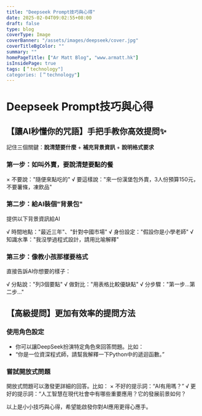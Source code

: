 ```yaml
---
title: "Deepseek Prompt技巧與心得"
date: 2025-02-04T09:02:55+08:00
draft: false
type: blog
coverType: Image
coverBanner: "/assets/images/deepseek/cover.jpg"
coverTitleBgColor: ""
summary: ""
homePageTitle: ["Ar Matt Blog", "www.armatt.hk"]
isInsidePage: true
tags: [＂technology"]
categories: [＂technology"]
---
```


# Deepseek Prompt技巧與心得

## 【讓AI秒懂你的咒語】手把手教你高效提問✨

記住三個關鍵：**說清楚要什麼** + **補充背景資訊** + **說明格式要求**

### 第一步：如叫外賣，要說清楚要點的餐

× 不要說："隨便來點吃的"
√ 要這樣說："來一份漢堡包外賣，3人份預算150元，不要薯條，凍飲品"

### 第二步：給AI裝個"背景包"

提供以下背景資訊給AI

√  時間地點："最近三年"、"針對中國市場"
√  身份設定："假設你是小學老師"
√  知識水準："我沒學過程式設計，請用比喻解釋"

### 第三步：像教小孩那樣要格式

直接告訴AI你想要的樣子：

√  分點說："列3個要點"
√  做對比："用表格比較優缺點"
√  分步驟："第一步...第二步..."

## 【高級提問】更加有效率的提問方法

### 使用角色設定

- 你可以讓DeepSeek扮演特定角色來回答問題。比如：
-  “你是一位資深程式師，請幫我解釋一下Python中的遞迴函數。”

### 嘗試開放式問題

開放式問題可以激發更詳細的回答。比如：
× 不好的提示詞：“AI有用嗎？”
√  更好的提示詞：“人工智慧在現代社會中有哪些重要應用？它的發展前景如何？

以上是小小技巧與心得，希望能啟發你對AI應用更得心應手。
